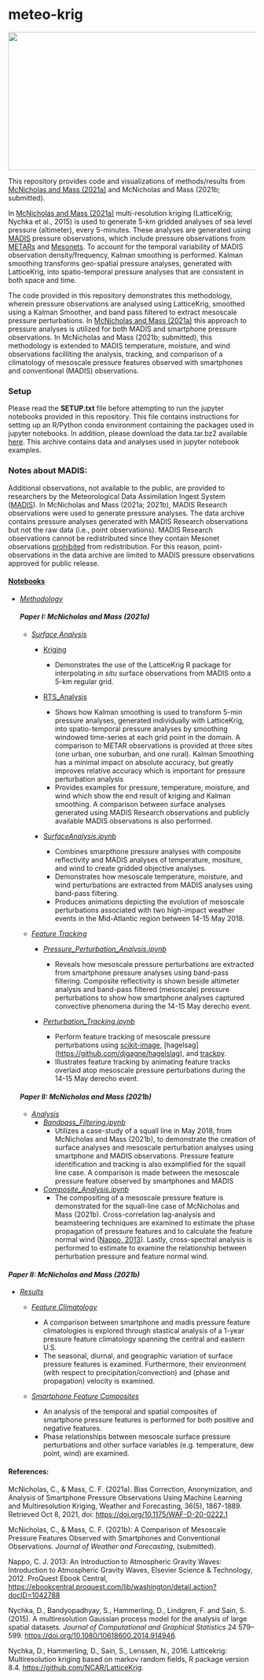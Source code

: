 # meteo-krig

<img width="1680" height="280" src="Plots/Analysis/pressure_tracks.gif">

This repository provides code and visualizations of methods/results from [McNicholas and Mass (2021a)](https://doi.org/10.1175/WAF-D-20-0222.1) and McNicholas and Mass (2021b; submitted). 

In [McNicholas and Mass (2021a)](https://doi.org/10.1175/WAF-D-20-0222.1) multi-resolution kriging (LatticeKrig; Nychka et al., 2015) is used to generate 5-km gridded analyses of sea level pressure (altimeter), every 5-minutes. These analyses are generated using [MADIS](https://madis.ncep.noaa.gov/madis_sfc.shtml) pressure observations, which include pressure observations from [METARs](https://madis.ncep.noaa.gov/madis_metar.shtml) and [Mesonets](https://madis.ncep.noaa.gov/madis_mesonet.shtml). To account for the temporal variability of MADIS observation density/frequency, Kalman smoothing is performed. Kalman smoothing transforms geo-spatial pressure analyses, generated with LatticeKrig, into spatio-temporal pressure analyses that are consistent in both space and time. 

The code provided in this repository demonstrates this methodology, wherein pressure observations are analysed using LatticeKrig, smoothed using a Kalman Smoother, and band pass filtered to extract mesoscale pressure perturbations. In [McNicholas and Mass (2021a)](https://doi.org/10.1175/WAF-D-20-0222.1) this approach to pressure analyses is utilized for both MADIS and smartphone pressure observations. In McNicholas and Mass (2021b; submitted), this methodology is extended to MADIS temperature, moisture, and wind observations facilliting the analysis, tracking, and comparison of a climatology of mesoscale pressure features observed with smartphones and conventional (MADIS) observations.

### Setup
Please read the **SETUP.txt** file before attempting to run the jupyter notebooks provided in this repository. This file contains
instructions for setting up an R/Python conda environment containing the packages used in jupyter notebooks. In addition, please download the data.tar.bz2 available [here](https://atmos.washington.edu/~cmcnich/emailout2/data.tar.bz2). This archive contains data and analyses used in jupyter notebook examples.

### Notes about MADIS:
Additional observations, not available to the public, are provided to researchers by the Meteorological Data Assimilation Ingest System ([MADIS](https://madis.ncep.noaa.gov/)). In McNicholas and Mass (2021a; 2021b), MADIS Research observations were used to generate pressure analyses. The data archive contains pressure analyses generated with MADIS Research observations but not the raw data (i.e., point observations). MADIS Research observations cannot be redistributed since they contain Mesonet observations [prohibited](https://madis.ncep.noaa.gov/madis_restrictions.shtml) from redistribution. For this reason, point-observations in the data archive are limited to MADIS pressure observations approved for public release.

#### [Notebooks](https://nbviewer.jupyter.org/github/cmac994/meteo-krig/tree/master/notebooks/)

- [*Methodology*](https://nbviewer.jupyter.org/github/cmac994/meteo-krig/tree/master/notebooks/Methodology)

   #### *Paper I: McNicholas and Mass (2021a)*

   - [*Surface Analysis*](https://nbviewer.jupyter.org/github/cmac994/meteo-krig/tree/master/notebooks/Methodology/SurfaceAnalysis/)
      - [Kriging](https://nbviewer.jupyter.org/github/cmac994/meteo-krig/tree/master/notebooks/Methodology/SurfaceAnalysis/Kriging/)   
         - Demonstrates the use of the LatticeKrig R package for interpolating *in situ* surface observations from MADIS onto a 5-km regular grid.

      - [RTS_Analysis](https://nbviewer.jupyter.org/github/cmac994/meteo-krig/tree/master/notebooks/Methodology/SurfaceAnalysis/RTS_Analysis/)
         - Shows how Kalman smoothing is used to transform 5-min pressure analyses, generated individually with LatticeKrig, into 
         spatio-temporal pressure analyses by smoothing windowed time-series at each grid point in the domain.
         A comparison to METAR observations is provided at three sites (one urban, one suburban, and one rural).
         Kalman Smoothing has a minimal impact on absolute accuracy, but greatly improves relative accuracy which is important for pressure perturbation analysis
         - Provides examples for pressure, temperature, moisture, and wind which show the end result of kriging and Kalman smoothing. A comparison between surface analyses   
         generated using MADIS Research observations and publicly available MADIS observations is also performed.

      - [*SurfaceAnalysis.ipynb*](https://nbviewer.jupyter.org/github/cmac994/meteo-krig/blob/master/notebooks/Methodology/SurfaceAnalysis/Surface_Analysis.ipynb)
         -  Combines smarpthone pressure analyses with composite reflectivity and MADIS analyses of temperature, mositure, and wind to create gridded objective analyses.
         -  Demonstrates how mesoscale temperature, moisture, and wind perturbations are extracted from MADIS analyses using band-pass filtering. 
         -  Produces animations depicting the evolution of mesoscale perturbations associated with two high-impact weather events in the Mid-Atlantic region between 14-15 May 2018.

   - [*Feature Tracking*](https://nbviewer.jupyter.org/github/cmac994/meteo-krig/tree/master/notebooks/Methodology/Feature_Tracking/)
      - [*Pressure_Perturbation_Analysis.ipynb*](https://nbviewer.jupyter.org/github/cmac994/meteo-krig/blob/master/notebooks/Methodology/Feature_Tracking/Pressure_Perturbation_Analysis.ipynb)
         - Reveals how mesoscale pressure perturbations are extracted from smartphone pressure analyses using band-pass filtering. Composite reflectivity is shown beside 
         altimeter analysis and band-pass filtered (mesoscale) pressure perturbations to show how smartphone analyses captured convective phenomena during the 14-15 May derecho 
         event.

      - [*Perturbation_Tracking.ipynb*](https://nbviewer.jupyter.org/github/cmac994/meteo-krig/blob/master/notebooks/Methodology/Feature_Tracking/Perturbation_Tracking.ipynb)   
         - Perform feature tracking of mesoscale pressure perturbations using [scikit-image](https://github.com/scikit-image/scikit-image), [hagelsag]
         (https://github.com/djgagne/hagelslag), and [trackpy](https://github.com/soft-matter/trackpy).
         - Illustrates feature tracking by animating feature tracks overlaid atop mesoscale pressure perturbations during the 14-15 May derecho event.
        
   #### *Paper II: McNicholas and Mass (2021b)*
   
   - [*Analysis*](https://nbviewer.jupyter.org/github/cmac994/meteo-krig/tree/master/notebooks/FeatureTracking/)
      - [*Bandpass_Filtering.ipynb*](https://nbviewer.org/github/cmac994/meteo-krig/blob/master/notebooks/Methodology/Analysis/Bandpass_Filtering.ipynb?flush_cache=False)
         - Utilizes a case-study of a squall line in May 2018, from McNicholas and Mass (2021b), to demonstrate the creation of surface analyses and mesoscale perturbation analyses using smartphone and MADIS observations. Pressure feature identification and tracking is also examplified for the squall line case. A comparison is made between the mesoscale pressure feature observed by smartphones and MADIS
      - [*Composite_Analysis.ipynb*](https://nbviewer.org/github/cmac994/meteo-krig/blob/master/notebooks/Methodology/Analysis/Composite_Analysis.ipynb)   
         - The compositing of a mesoscale pressure feature is demonstrated for the squall-line case of McNicholas and Mass (2021b). Cross-correlation lag-analysis and beamsteering techniques are examined to estimate the phase propagation of pressure features and to calculate the feature normal wind ([Nappo, 2013](https://ebookcentral.proquest.com/lib/washington/detail.action?docID=1042788)). Lastly, cross-spectral analysis is performed to estimate to examine the relationship between perturbation pressure and feature normal wind. 

#### *Paper II: McNicholas and Mass (2021b)*  

- [*Results*](https://nbviewer.jupyter.org/github/cmac994/meteo-krig/tree/master/notebooks/CaseStudies/)
  
   - [*Feature Climatology*](https://nbviewer.org/github/cmac994/meteo-krig/blob/master/notebooks/Results/FeatureClimatology.ipynb)
      - A comparison between smartphone and madis pressure feature climatologies is explored through stastical analysis of a 1-year pressure feature climatology spanning the central and eastern U.S.
      - The seasonal, diurnal, and geographic variation of surface pressure features is examined. Furthermore, their environment (with respect to precipitation/convection) and (phase and propagation) velocity is examined. 

   - [*Smartphone Feature Composites*](https://nbviewer.org/github/cmac994/meteo-krig/blob/master/notebooks/Results/Smartphone_Composites.ipynb)
      - An analysis of the temporal and spatial composites of smartphone pressure features is performed for both positive and negative features.
      - Phase relationships between mesoscale surface pressure perturbations and other surface variables (e.g. temperature, dew point, wind) are examined.

#### References:

McNicholas, C., & Mass, C. F. (2021a). Bias Correction, Anonymization, and Analysis of Smartphone Pressure Observations Using Machine Learning and Multiresolution Kriging, Weather and Forecasting, 36(5), 1867-1889. Retrieved Oct 8, 2021, doi: https://doi.org/10.1175/WAF-D-20-0222.1

McNicholas, C., & Mass, C. F. (2021b): A Comparison of Mesoscale Pressure Features Observed with Smartphones and Conventional Observations. *Journal of Weather and Forecasting*, (submitted).

Nappo, C. J. 2013: An Introduction to Atmospheric Gravity Waves: Introduction to Atmospheric Gravity Waves, Elsevier Science & Technology, 2012. ProQuest Ebook Central, https://ebookcentral.proquest.com/lib/washington/detail.action?docID=1042788

Nychka, D., Bandyopadhyay, S., Hammerling, D., Lindgren, F. and Sain, S. (2015). A multiresolution Gaussian process model for the analysis of large spatial datasets. *Journal of Computational and Graphical Statistics* 24 579–599. https://doi.org/10.1080/10618600.2014.914946.

Nychka, D., Hammerling, D., Sain, S., Lenssen, N., 2016. Latticekrig: Multiresolution kriging based on markov random fields, R package version 8.4. https://github.com/NCAR/LatticeKrig.
